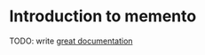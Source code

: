 # Introduction to memento

TODO: write [great documentation](http://jacobian.org/writing/what-to-write/)
